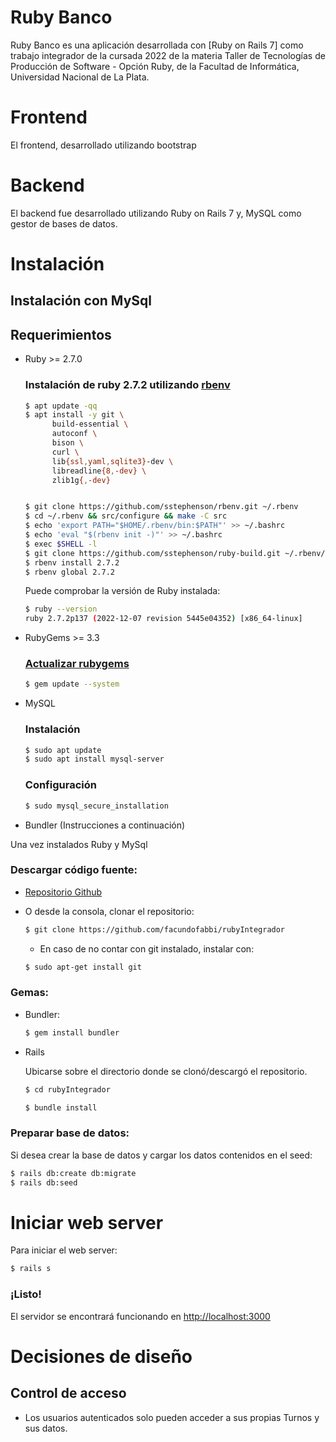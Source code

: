 # Ruby Banco

Ruby Banco es una aplicación desarrollada con [Ruby on Rails 7] como trabajo integrador de la cursada 2022 de la materia Taller de Tecnologías de Producción de Software - Opción Ruby, de la Facultad de Informática, Universidad Nacional de La Plata.

# Frontend

El frontend, desarrollado utilizando bootstrap

# Backend

El backend fue desarrollado utilizando Ruby on Rails 7 y, MySQL como gestor de bases de datos.

# Instalación

## Instalación con MySql

## Requerimientos

* Ruby >= 2.7.0

  ### Instalación de ruby 2.7.2 utilizando [rbenv](https://github.com/rbenv/rbenv)
  ```bash
  $ apt update -qq
  $ apt install -y git \
        build-essential \
        autoconf \
        bison \
        curl \
        lib{ssl,yaml,sqlite3}-dev \
        libreadline{8,-dev} \
        zlib1g{,-dev}


  $ git clone https://github.com/sstephenson/rbenv.git ~/.rbenv
  $ cd ~/.rbenv && src/configure && make -C src
  $ echo 'export PATH="$HOME/.rbenv/bin:$PATH"' >> ~/.bashrc
  $ echo 'eval "$(rbenv init -)"' >> ~/.bashrc
  $ exec $SHELL -l
  $ git clone https://github.com/sstephenson/ruby-build.git ~/.rbenv/plugins /ruby-build
  $ rbenv install 2.7.2
  $ rbenv global 2.7.2
  ```
  Puede comprobar la versión de Ruby instalada:
  ```bash
  $ ruby --version
  ruby 2.7.2p137 (2022-12-07 revision 5445e04352) [x86_64-linux]
  ```

* RubyGems >= 3.3

  ### [Actualizar rubygems](https://rubygems.org/pages/download)

  ```bash
  $ gem update --system
  ```
  
* MySQL
  ### Instalación

  ```bash
  $ sudo apt update
  $ sudo apt install mysql-server	
  ```

  ### Configuración

  ```bash
  $ sudo mysql_secure_installation
  ```

* Bundler (Instrucciones a continuación)

Una vez instalados Ruby y MySql
### Descargar código fuente:
* [Repositorio Github](https://github.com/facundofabbi/rubyIntegrador)
* O desde la consola, clonar el repositorio:

  ```bash
  $ git clone https://github.com/facundofabbi/rubyIntegrador
  ```
  * En caso de no contar con git instalado, instalar con:
  ```bash
  $ sudo apt-get install git
  ```
  
### Gemas:
* Bundler:
  ```bash
  $ gem install bundler
  ```
* Rails 

  Ubicarse sobre el directorio donde se clonó/descargó el repositorio.

  ```bash
  $ cd rubyIntegrador
  ```

  ```bash
  $ bundle install
  ```
  
### Preparar base de datos:

Si desea crear la base de datos y cargar los datos contenidos en el seed:

```bash
$ rails db:create db:migrate
$ rails db:seed
```



# Iniciar web server

Para iniciar el web server:
```bash
$ rails s
```

### ¡Listo!
El servidor se encontrará funcionando en [http://localhost:3000](http://localhost:3000)


# Decisiones de diseño

## Control de acceso

- Los usuarios autenticados solo pueden acceder a sus propias Turnos y sus datos.
